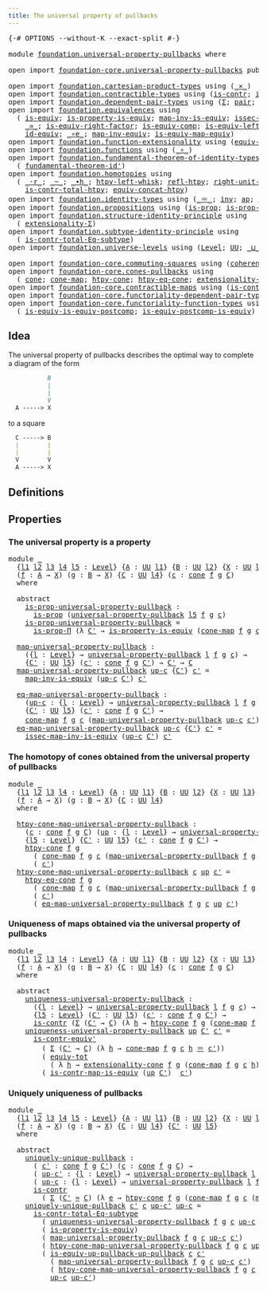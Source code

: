 ```yaml
---
title: The universal property of pullbacks
---
```


<pre class="Agda"><a id="61" class="Symbol">{-#</a> <a id="65" class="Keyword">OPTIONS</a> <a id="73" class="Pragma">--without-K</a> <a id="85" class="Pragma">--exact-split</a> <a id="99" class="Symbol">#-}</a>

<a id="104" class="Keyword">module</a> <a id="111" href="foundation.universal-property-pullbacks.html" class="Module">foundation.universal-property-pullbacks</a> <a id="151" class="Keyword">where</a>

<a id="158" class="Keyword">open</a> <a id="163" class="Keyword">import</a> <a id="170" href="foundation-core.universal-property-pullbacks.html" class="Module">foundation-core.universal-property-pullbacks</a> <a id="215" class="Keyword">public</a>

<a id="223" class="Keyword">open</a> <a id="228" class="Keyword">import</a> <a id="235" href="foundation.cartesian-product-types.html" class="Module">foundation.cartesian-product-types</a> <a id="270" class="Keyword">using</a> <a id="276" class="Symbol">(</a><a id="277" href="foundation-core.cartesian-product-types.html#590" class="Function Operator">_×_</a><a id="280" class="Symbol">)</a>
<a id="282" class="Keyword">open</a> <a id="287" class="Keyword">import</a> <a id="294" href="foundation.contractible-types.html" class="Module">foundation.contractible-types</a> <a id="324" class="Keyword">using</a> <a id="330" class="Symbol">(</a><a id="331" href="foundation-core.contractible-types.html#1006" class="Function">is-contr</a><a id="339" class="Symbol">;</a> <a id="341" href="foundation-core.contractible-types.html#3813" class="Function">is-contr-equiv&#39;</a><a id="356" class="Symbol">)</a>
<a id="358" class="Keyword">open</a> <a id="363" class="Keyword">import</a> <a id="370" href="foundation.dependent-pair-types.html" class="Module">foundation.dependent-pair-types</a> <a id="402" class="Keyword">using</a> <a id="408" class="Symbol">(</a><a id="409" href="foundation-core.dependent-pair-types.html#515" class="Record">Σ</a><a id="410" class="Symbol">;</a> <a id="412" href="foundation-core.dependent-pair-types.html#588" class="InductiveConstructor">pair</a><a id="416" class="Symbol">;</a> <a id="418" href="foundation-core.dependent-pair-types.html#605" class="Field">pr1</a><a id="421" class="Symbol">;</a> <a id="423" href="foundation-core.dependent-pair-types.html#617" class="Field">pr2</a><a id="426" class="Symbol">;</a> <a id="428" href="foundation-core.dependent-pair-types.html#1077" class="Function">triple</a><a id="434" class="Symbol">)</a>
<a id="436" class="Keyword">open</a> <a id="441" class="Keyword">import</a> <a id="448" href="foundation.equivalences.html" class="Module">foundation.equivalences</a> <a id="472" class="Keyword">using</a>
  <a id="480" class="Symbol">(</a> <a id="482" href="foundation-core.equivalences.html#1556" class="Function">is-equiv</a><a id="490" class="Symbol">;</a> <a id="492" href="foundation.equivalences.html#12145" class="Function">is-property-is-equiv</a><a id="512" class="Symbol">;</a> <a id="514" href="foundation-core.equivalences.html#4187" class="Function">map-inv-is-equiv</a><a id="530" class="Symbol">;</a> <a id="532" href="foundation-core.equivalences.html#4265" class="Function">issec-map-inv-is-equiv</a><a id="554" class="Symbol">;</a>
    <a id="560" href="foundation-core.equivalences.html#1621" class="Function Operator">_≃_</a><a id="563" class="Symbol">;</a> <a id="565" href="foundation-core.equivalences.html#8882" class="Function">is-equiv-right-factor</a><a id="586" class="Symbol">;</a> <a id="588" href="foundation-core.equivalences.html#7197" class="Function">is-equiv-comp</a><a id="601" class="Symbol">;</a> <a id="603" href="foundation-core.equivalences.html#8172" class="Function">is-equiv-left-factor</a><a id="623" class="Symbol">;</a> <a id="625" href="foundation-core.equivalences.html#1821" class="Function">map-equiv</a><a id="634" class="Symbol">;</a>
    <a id="640" href="foundation-core.equivalences.html#2494" class="Function">id-equiv</a><a id="648" class="Symbol">;</a> <a id="650" href="foundation-core.equivalences.html#7869" class="Function Operator">_∘e_</a><a id="654" class="Symbol">;</a> <a id="656" href="foundation-core.equivalences.html#5036" class="Function">map-inv-equiv</a><a id="669" class="Symbol">;</a> <a id="671" href="foundation-core.equivalences.html#1876" class="Function">is-equiv-map-equiv</a><a id="689" class="Symbol">)</a>
<a id="691" class="Keyword">open</a> <a id="696" class="Keyword">import</a> <a id="703" href="foundation.function-extensionality.html" class="Module">foundation.function-extensionality</a> <a id="738" class="Keyword">using</a> <a id="744" class="Symbol">(</a><a id="745" href="foundation-core.function-extensionality.html#1301" class="Function">equiv-funext</a><a id="757" class="Symbol">)</a>
<a id="759" class="Keyword">open</a> <a id="764" class="Keyword">import</a> <a id="771" href="foundation.functions.html" class="Module">foundation.functions</a> <a id="792" class="Keyword">using</a> <a id="798" class="Symbol">(</a><a id="799" href="foundation-core.functions.html#420" class="Function Operator">_∘_</a><a id="802" class="Symbol">)</a>
<a id="804" class="Keyword">open</a> <a id="809" class="Keyword">import</a> <a id="816" href="foundation.fundamental-theorem-of-identity-types.html" class="Module">foundation.fundamental-theorem-of-identity-types</a> <a id="865" class="Keyword">using</a>
  <a id="873" class="Symbol">(</a> <a id="875" href="foundation-core.fundamental-theorem-of-identity-types.html#2175" class="Function">fundamental-theorem-id&#39;</a><a id="898" class="Symbol">)</a>
<a id="900" class="Keyword">open</a> <a id="905" class="Keyword">import</a> <a id="912" href="foundation.homotopies.html" class="Module">foundation.homotopies</a> <a id="934" class="Keyword">using</a>
  <a id="942" class="Symbol">(</a> <a id="944" href="foundation-core.homotopies.html#2083" class="Function Operator">_·r_</a><a id="948" class="Symbol">;</a> <a id="950" href="foundation-core.homotopies.html#627" class="Function Operator">_~_</a><a id="953" class="Symbol">;</a> <a id="955" href="foundation-core.homotopies.html#1167" class="Function Operator">_∙h_</a><a id="959" class="Symbol">;</a> <a id="961" href="foundation-core.homotopies.html#1696" class="Function">htpy-left-whisk</a><a id="976" class="Symbol">;</a> <a id="978" href="foundation-core.homotopies.html#741" class="Function">refl-htpy</a><a id="987" class="Symbol">;</a> <a id="989" href="foundation-core.homotopies.html#2584" class="Function">right-unit-htpy</a><a id="1004" class="Symbol">;</a>
    <a id="1010" href="foundation.homotopies.html#3155" class="Function">is-contr-total-htpy</a><a id="1029" class="Symbol">;</a> <a id="1031" href="foundation.homotopies.html#6187" class="Function">equiv-concat-htpy</a><a id="1048" class="Symbol">)</a>
<a id="1050" class="Keyword">open</a> <a id="1055" class="Keyword">import</a> <a id="1062" href="foundation.identity-types.html" class="Module">foundation.identity-types</a> <a id="1088" class="Keyword">using</a> <a id="1094" class="Symbol">(</a><a id="1095" href="foundation-core.identity-types.html#1865" class="Function Operator">_＝_</a><a id="1098" class="Symbol">;</a> <a id="1100" href="foundation-core.identity-types.html#2729" class="Function">inv</a><a id="1103" class="Symbol">;</a> <a id="1105" href="foundation-core.identity-types.html#4003" class="Function">ap</a><a id="1107" class="Symbol">;</a> <a id="1109" href="foundation-core.identity-types.html#1820" class="InductiveConstructor">refl</a><a id="1113" class="Symbol">)</a>
<a id="1115" class="Keyword">open</a> <a id="1120" class="Keyword">import</a> <a id="1127" href="foundation.propositions.html" class="Module">foundation.propositions</a> <a id="1151" class="Keyword">using</a> <a id="1157" class="Symbol">(</a><a id="1158" href="foundation-core.propositions.html#1309" class="Function">is-prop</a><a id="1165" class="Symbol">;</a> <a id="1167" href="foundation-core.propositions.html#6158" class="Function">is-prop-Π</a><a id="1176" class="Symbol">)</a>
<a id="1178" class="Keyword">open</a> <a id="1183" class="Keyword">import</a> <a id="1190" href="foundation.structure-identity-principle.html" class="Module">foundation.structure-identity-principle</a> <a id="1230" class="Keyword">using</a>
  <a id="1238" class="Symbol">(</a> <a id="1240" href="foundation.structure-identity-principle.html#2994" class="Function">extensionality-Σ</a><a id="1256" class="Symbol">)</a>
<a id="1258" class="Keyword">open</a> <a id="1263" class="Keyword">import</a> <a id="1270" href="foundation.subtype-identity-principle.html" class="Module">foundation.subtype-identity-principle</a> <a id="1308" class="Keyword">using</a>
  <a id="1316" class="Symbol">(</a> <a id="1318" href="foundation-core.subtype-identity-principle.html#1586" class="Function">is-contr-total-Eq-subtype</a><a id="1343" class="Symbol">)</a>
<a id="1345" class="Keyword">open</a> <a id="1350" class="Keyword">import</a> <a id="1357" href="foundation.universe-levels.html" class="Module">foundation.universe-levels</a> <a id="1384" class="Keyword">using</a> <a id="1390" class="Symbol">(</a><a id="1391" href="Agda.Primitive.html#597" class="Postulate">Level</a><a id="1396" class="Symbol">;</a> <a id="1398" href="foundation-core.universe-levels.html#235" class="Primitive">UU</a><a id="1400" class="Symbol">;</a> <a id="1402" href="Agda.Primitive.html#810" class="Primitive Operator">_⊔_</a><a id="1405" class="Symbol">;</a> <a id="1407" href="Agda.Primitive.html#780" class="Primitive">lsuc</a><a id="1411" class="Symbol">)</a>

<a id="1414" class="Keyword">open</a> <a id="1419" class="Keyword">import</a> <a id="1426" href="foundation-core.commuting-squares.html" class="Module">foundation-core.commuting-squares</a> <a id="1460" class="Keyword">using</a> <a id="1466" class="Symbol">(</a><a id="1467" href="foundation-core.commuting-squares.html#545" class="Function">coherence-square</a><a id="1483" class="Symbol">)</a>
<a id="1485" class="Keyword">open</a> <a id="1490" class="Keyword">import</a> <a id="1497" href="foundation-core.cones-pullbacks.html" class="Module">foundation-core.cones-pullbacks</a> <a id="1529" class="Keyword">using</a>
  <a id="1537" class="Symbol">(</a> <a id="1539" href="foundation-core.cones-pullbacks.html#1272" class="Function">cone</a><a id="1543" class="Symbol">;</a> <a id="1545" href="foundation-core.cones-pullbacks.html#1467" class="Function">cone-map</a><a id="1553" class="Symbol">;</a> <a id="1555" href="foundation-core.cones-pullbacks.html#2455" class="Function">htpy-cone</a><a id="1564" class="Symbol">;</a> <a id="1566" href="foundation-core.cones-pullbacks.html#2854" class="Function">htpy-eq-cone</a><a id="1578" class="Symbol">;</a> <a id="1580" href="foundation-core.cones-pullbacks.html#2962" class="Function">extensionality-cone</a><a id="1599" class="Symbol">)</a>
<a id="1601" class="Keyword">open</a> <a id="1606" class="Keyword">import</a> <a id="1613" href="foundation-core.contractible-maps.html" class="Module">foundation-core.contractible-maps</a> <a id="1647" class="Keyword">using</a> <a id="1653" class="Symbol">(</a><a id="1654" href="foundation-core.contractible-maps.html#3861" class="Function">is-contr-map-is-equiv</a><a id="1675" class="Symbol">)</a>
<a id="1677" class="Keyword">open</a> <a id="1682" class="Keyword">import</a> <a id="1689" href="foundation-core.functoriality-dependent-pair-types.html" class="Module">foundation-core.functoriality-dependent-pair-types</a> <a id="1740" class="Keyword">using</a> <a id="1746" class="Symbol">(</a><a id="1747" href="foundation-core.functoriality-dependent-pair-types.html#6817" class="Function">equiv-tot</a><a id="1756" class="Symbol">)</a>
<a id="1758" class="Keyword">open</a> <a id="1763" class="Keyword">import</a> <a id="1770" href="foundation-core.functoriality-function-types.html" class="Module">foundation-core.functoriality-function-types</a> <a id="1815" class="Keyword">using</a>
  <a id="1823" class="Symbol">(</a> <a id="1825" href="foundation-core.functoriality-function-types.html#1654" class="Function">is-equiv-is-equiv-postcomp</a><a id="1851" class="Symbol">;</a> <a id="1853" href="foundation-core.functoriality-function-types.html#2668" class="Function">is-equiv-postcomp-is-equiv</a><a id="1879" class="Symbol">)</a>
</pre>
## Idea

The universal property of pullbacks describes the optimal way to complete a diagram of the form

```md
           B
           |
           |
           V
  A -----> X
```

to a square

```md
  C -----> B
  |        |
  |        |
  V        V
  A -----> X
```

## Definitions


## Properties

### The universal property is a property

<pre class="Agda"><a id="2239" class="Keyword">module</a> <a id="2246" href="foundation.universal-property-pullbacks.html#2246" class="Module">_</a>
  <a id="2250" class="Symbol">{</a><a id="2251" href="foundation.universal-property-pullbacks.html#2251" class="Bound">l1</a> <a id="2254" href="foundation.universal-property-pullbacks.html#2254" class="Bound">l2</a> <a id="2257" href="foundation.universal-property-pullbacks.html#2257" class="Bound">l3</a> <a id="2260" href="foundation.universal-property-pullbacks.html#2260" class="Bound">l4</a> <a id="2263" href="foundation.universal-property-pullbacks.html#2263" class="Bound">l5</a> <a id="2266" class="Symbol">:</a> <a id="2268" href="Agda.Primitive.html#597" class="Postulate">Level</a><a id="2273" class="Symbol">}</a> <a id="2275" class="Symbol">{</a><a id="2276" href="foundation.universal-property-pullbacks.html#2276" class="Bound">A</a> <a id="2278" class="Symbol">:</a> <a id="2280" href="foundation-core.universe-levels.html#235" class="Primitive">UU</a> <a id="2283" href="foundation.universal-property-pullbacks.html#2251" class="Bound">l1</a><a id="2285" class="Symbol">}</a> <a id="2287" class="Symbol">{</a><a id="2288" href="foundation.universal-property-pullbacks.html#2288" class="Bound">B</a> <a id="2290" class="Symbol">:</a> <a id="2292" href="foundation-core.universe-levels.html#235" class="Primitive">UU</a> <a id="2295" href="foundation.universal-property-pullbacks.html#2254" class="Bound">l2</a><a id="2297" class="Symbol">}</a> <a id="2299" class="Symbol">{</a><a id="2300" href="foundation.universal-property-pullbacks.html#2300" class="Bound">X</a> <a id="2302" class="Symbol">:</a> <a id="2304" href="foundation-core.universe-levels.html#235" class="Primitive">UU</a> <a id="2307" href="foundation.universal-property-pullbacks.html#2257" class="Bound">l3</a><a id="2309" class="Symbol">}</a>
  <a id="2313" class="Symbol">(</a><a id="2314" href="foundation.universal-property-pullbacks.html#2314" class="Bound">f</a> <a id="2316" class="Symbol">:</a> <a id="2318" href="foundation.universal-property-pullbacks.html#2276" class="Bound">A</a> <a id="2320" class="Symbol">→</a> <a id="2322" href="foundation.universal-property-pullbacks.html#2300" class="Bound">X</a><a id="2323" class="Symbol">)</a> <a id="2325" class="Symbol">(</a><a id="2326" href="foundation.universal-property-pullbacks.html#2326" class="Bound">g</a> <a id="2328" class="Symbol">:</a> <a id="2330" href="foundation.universal-property-pullbacks.html#2288" class="Bound">B</a> <a id="2332" class="Symbol">→</a> <a id="2334" href="foundation.universal-property-pullbacks.html#2300" class="Bound">X</a><a id="2335" class="Symbol">)</a> <a id="2337" class="Symbol">{</a><a id="2338" href="foundation.universal-property-pullbacks.html#2338" class="Bound">C</a> <a id="2340" class="Symbol">:</a> <a id="2342" href="foundation-core.universe-levels.html#235" class="Primitive">UU</a> <a id="2345" href="foundation.universal-property-pullbacks.html#2260" class="Bound">l4</a><a id="2347" class="Symbol">}</a> <a id="2349" class="Symbol">(</a><a id="2350" href="foundation.universal-property-pullbacks.html#2350" class="Bound">c</a> <a id="2352" class="Symbol">:</a> <a id="2354" href="foundation-core.cones-pullbacks.html#1272" class="Function">cone</a> <a id="2359" href="foundation.universal-property-pullbacks.html#2314" class="Bound">f</a> <a id="2361" href="foundation.universal-property-pullbacks.html#2326" class="Bound">g</a> <a id="2363" href="foundation.universal-property-pullbacks.html#2338" class="Bound">C</a><a id="2364" class="Symbol">)</a>
  <a id="2368" class="Keyword">where</a>

  <a id="2377" class="Keyword">abstract</a>
    <a id="2390" href="foundation.universal-property-pullbacks.html#2390" class="Function">is-prop-universal-property-pullback</a> <a id="2426" class="Symbol">:</a>
      <a id="2434" href="foundation-core.propositions.html#1309" class="Function">is-prop</a> <a id="2442" class="Symbol">(</a><a id="2443" href="foundation-core.universal-property-pullbacks.html#687" class="Function">universal-property-pullback</a> <a id="2471" href="foundation.universal-property-pullbacks.html#2263" class="Bound">l5</a> <a id="2474" href="foundation.universal-property-pullbacks.html#2314" class="Bound">f</a> <a id="2476" href="foundation.universal-property-pullbacks.html#2326" class="Bound">g</a> <a id="2478" href="foundation.universal-property-pullbacks.html#2350" class="Bound">c</a><a id="2479" class="Symbol">)</a>
    <a id="2485" href="foundation.universal-property-pullbacks.html#2390" class="Function">is-prop-universal-property-pullback</a> <a id="2521" class="Symbol">=</a>
      <a id="2529" href="foundation-core.propositions.html#6158" class="Function">is-prop-Π</a> <a id="2539" class="Symbol">(λ</a> <a id="2542" href="foundation.universal-property-pullbacks.html#2542" class="Bound">C&#39;</a> <a id="2545" class="Symbol">→</a> <a id="2547" href="foundation.equivalences.html#12145" class="Function">is-property-is-equiv</a> <a id="2568" class="Symbol">(</a><a id="2569" href="foundation-core.cones-pullbacks.html#1467" class="Function">cone-map</a> <a id="2578" href="foundation.universal-property-pullbacks.html#2314" class="Bound">f</a> <a id="2580" href="foundation.universal-property-pullbacks.html#2326" class="Bound">g</a> <a id="2582" href="foundation.universal-property-pullbacks.html#2350" class="Bound">c</a><a id="2583" class="Symbol">))</a>

  <a id="2589" href="foundation.universal-property-pullbacks.html#2589" class="Function">map-universal-property-pullback</a> <a id="2621" class="Symbol">:</a>
    <a id="2627" class="Symbol">({</a><a id="2629" href="foundation.universal-property-pullbacks.html#2629" class="Bound">l</a> <a id="2631" class="Symbol">:</a> <a id="2633" href="Agda.Primitive.html#597" class="Postulate">Level</a><a id="2638" class="Symbol">}</a> <a id="2640" class="Symbol">→</a> <a id="2642" href="foundation-core.universal-property-pullbacks.html#687" class="Function">universal-property-pullback</a> <a id="2670" href="foundation.universal-property-pullbacks.html#2629" class="Bound">l</a> <a id="2672" href="foundation.universal-property-pullbacks.html#2314" class="Bound">f</a> <a id="2674" href="foundation.universal-property-pullbacks.html#2326" class="Bound">g</a> <a id="2676" href="foundation.universal-property-pullbacks.html#2350" class="Bound">c</a><a id="2677" class="Symbol">)</a> <a id="2679" class="Symbol">→</a>
    <a id="2685" class="Symbol">{</a><a id="2686" href="foundation.universal-property-pullbacks.html#2686" class="Bound">C&#39;</a> <a id="2689" class="Symbol">:</a> <a id="2691" href="foundation-core.universe-levels.html#235" class="Primitive">UU</a> <a id="2694" href="foundation.universal-property-pullbacks.html#2263" class="Bound">l5</a><a id="2696" class="Symbol">}</a> <a id="2698" class="Symbol">(</a><a id="2699" href="foundation.universal-property-pullbacks.html#2699" class="Bound">c&#39;</a> <a id="2702" class="Symbol">:</a> <a id="2704" href="foundation-core.cones-pullbacks.html#1272" class="Function">cone</a> <a id="2709" href="foundation.universal-property-pullbacks.html#2314" class="Bound">f</a> <a id="2711" href="foundation.universal-property-pullbacks.html#2326" class="Bound">g</a> <a id="2713" href="foundation.universal-property-pullbacks.html#2686" class="Bound">C&#39;</a><a id="2715" class="Symbol">)</a> <a id="2717" class="Symbol">→</a> <a id="2719" href="foundation.universal-property-pullbacks.html#2686" class="Bound">C&#39;</a> <a id="2722" class="Symbol">→</a> <a id="2724" href="foundation.universal-property-pullbacks.html#2338" class="Bound">C</a>
  <a id="2728" href="foundation.universal-property-pullbacks.html#2589" class="Function">map-universal-property-pullback</a> <a id="2760" href="foundation.universal-property-pullbacks.html#2760" class="Bound">up-c</a> <a id="2765" class="Symbol">{</a><a id="2766" href="foundation.universal-property-pullbacks.html#2766" class="Bound">C&#39;</a><a id="2768" class="Symbol">}</a> <a id="2770" href="foundation.universal-property-pullbacks.html#2770" class="Bound">c&#39;</a> <a id="2773" class="Symbol">=</a>
    <a id="2779" href="foundation-core.equivalences.html#4187" class="Function">map-inv-is-equiv</a> <a id="2796" class="Symbol">(</a><a id="2797" href="foundation.universal-property-pullbacks.html#2760" class="Bound">up-c</a> <a id="2802" href="foundation.universal-property-pullbacks.html#2766" class="Bound">C&#39;</a><a id="2804" class="Symbol">)</a> <a id="2806" href="foundation.universal-property-pullbacks.html#2770" class="Bound">c&#39;</a>

  <a id="2812" href="foundation.universal-property-pullbacks.html#2812" class="Function">eq-map-universal-property-pullback</a> <a id="2847" class="Symbol">:</a>
    <a id="2853" class="Symbol">(</a><a id="2854" href="foundation.universal-property-pullbacks.html#2854" class="Bound">up-c</a> <a id="2859" class="Symbol">:</a> <a id="2861" class="Symbol">{</a><a id="2862" href="foundation.universal-property-pullbacks.html#2862" class="Bound">l</a> <a id="2864" class="Symbol">:</a> <a id="2866" href="Agda.Primitive.html#597" class="Postulate">Level</a><a id="2871" class="Symbol">}</a> <a id="2873" class="Symbol">→</a> <a id="2875" href="foundation-core.universal-property-pullbacks.html#687" class="Function">universal-property-pullback</a> <a id="2903" href="foundation.universal-property-pullbacks.html#2862" class="Bound">l</a> <a id="2905" href="foundation.universal-property-pullbacks.html#2314" class="Bound">f</a> <a id="2907" href="foundation.universal-property-pullbacks.html#2326" class="Bound">g</a> <a id="2909" href="foundation.universal-property-pullbacks.html#2350" class="Bound">c</a><a id="2910" class="Symbol">)</a> <a id="2912" class="Symbol">→</a>
    <a id="2918" class="Symbol">{</a><a id="2919" href="foundation.universal-property-pullbacks.html#2919" class="Bound">C&#39;</a> <a id="2922" class="Symbol">:</a> <a id="2924" href="foundation-core.universe-levels.html#235" class="Primitive">UU</a> <a id="2927" href="foundation.universal-property-pullbacks.html#2263" class="Bound">l5</a><a id="2929" class="Symbol">}</a> <a id="2931" class="Symbol">(</a><a id="2932" href="foundation.universal-property-pullbacks.html#2932" class="Bound">c&#39;</a> <a id="2935" class="Symbol">:</a> <a id="2937" href="foundation-core.cones-pullbacks.html#1272" class="Function">cone</a> <a id="2942" href="foundation.universal-property-pullbacks.html#2314" class="Bound">f</a> <a id="2944" href="foundation.universal-property-pullbacks.html#2326" class="Bound">g</a> <a id="2946" href="foundation.universal-property-pullbacks.html#2919" class="Bound">C&#39;</a><a id="2948" class="Symbol">)</a> <a id="2950" class="Symbol">→</a>
    <a id="2956" href="foundation-core.cones-pullbacks.html#1467" class="Function">cone-map</a> <a id="2965" href="foundation.universal-property-pullbacks.html#2314" class="Bound">f</a> <a id="2967" href="foundation.universal-property-pullbacks.html#2326" class="Bound">g</a> <a id="2969" href="foundation.universal-property-pullbacks.html#2350" class="Bound">c</a> <a id="2971" class="Symbol">(</a><a id="2972" href="foundation.universal-property-pullbacks.html#2589" class="Function">map-universal-property-pullback</a> <a id="3004" href="foundation.universal-property-pullbacks.html#2854" class="Bound">up-c</a> <a id="3009" href="foundation.universal-property-pullbacks.html#2932" class="Bound">c&#39;</a><a id="3011" class="Symbol">)</a> <a id="3013" href="foundation-core.identity-types.html#1865" class="Function Operator">＝</a> <a id="3015" href="foundation.universal-property-pullbacks.html#2932" class="Bound">c&#39;</a>
  <a id="3020" href="foundation.universal-property-pullbacks.html#2812" class="Function">eq-map-universal-property-pullback</a> <a id="3055" href="foundation.universal-property-pullbacks.html#3055" class="Bound">up-c</a> <a id="3060" class="Symbol">{</a><a id="3061" href="foundation.universal-property-pullbacks.html#3061" class="Bound">C&#39;</a><a id="3063" class="Symbol">}</a> <a id="3065" href="foundation.universal-property-pullbacks.html#3065" class="Bound">c&#39;</a> <a id="3068" class="Symbol">=</a>
    <a id="3074" href="foundation-core.equivalences.html#4265" class="Function">issec-map-inv-is-equiv</a> <a id="3097" class="Symbol">(</a><a id="3098" href="foundation.universal-property-pullbacks.html#3055" class="Bound">up-c</a> <a id="3103" href="foundation.universal-property-pullbacks.html#3061" class="Bound">C&#39;</a><a id="3105" class="Symbol">)</a> <a id="3107" href="foundation.universal-property-pullbacks.html#3065" class="Bound">c&#39;</a>
</pre>
### The homotopy of cones obtained from the universal property of pullbacks

<pre class="Agda"><a id="3196" class="Keyword">module</a> <a id="3203" href="foundation.universal-property-pullbacks.html#3203" class="Module">_</a>
  <a id="3207" class="Symbol">{</a><a id="3208" href="foundation.universal-property-pullbacks.html#3208" class="Bound">l1</a> <a id="3211" href="foundation.universal-property-pullbacks.html#3211" class="Bound">l2</a> <a id="3214" href="foundation.universal-property-pullbacks.html#3214" class="Bound">l3</a> <a id="3217" href="foundation.universal-property-pullbacks.html#3217" class="Bound">l4</a> <a id="3220" class="Symbol">:</a> <a id="3222" href="Agda.Primitive.html#597" class="Postulate">Level</a><a id="3227" class="Symbol">}</a> <a id="3229" class="Symbol">{</a><a id="3230" href="foundation.universal-property-pullbacks.html#3230" class="Bound">A</a> <a id="3232" class="Symbol">:</a> <a id="3234" href="foundation-core.universe-levels.html#235" class="Primitive">UU</a> <a id="3237" href="foundation.universal-property-pullbacks.html#3208" class="Bound">l1</a><a id="3239" class="Symbol">}</a> <a id="3241" class="Symbol">{</a><a id="3242" href="foundation.universal-property-pullbacks.html#3242" class="Bound">B</a> <a id="3244" class="Symbol">:</a> <a id="3246" href="foundation-core.universe-levels.html#235" class="Primitive">UU</a> <a id="3249" href="foundation.universal-property-pullbacks.html#3211" class="Bound">l2</a><a id="3251" class="Symbol">}</a> <a id="3253" class="Symbol">{</a><a id="3254" href="foundation.universal-property-pullbacks.html#3254" class="Bound">X</a> <a id="3256" class="Symbol">:</a> <a id="3258" href="foundation-core.universe-levels.html#235" class="Primitive">UU</a> <a id="3261" href="foundation.universal-property-pullbacks.html#3214" class="Bound">l3</a><a id="3263" class="Symbol">}</a>
  <a id="3267" class="Symbol">(</a><a id="3268" href="foundation.universal-property-pullbacks.html#3268" class="Bound">f</a> <a id="3270" class="Symbol">:</a> <a id="3272" href="foundation.universal-property-pullbacks.html#3230" class="Bound">A</a> <a id="3274" class="Symbol">→</a> <a id="3276" href="foundation.universal-property-pullbacks.html#3254" class="Bound">X</a><a id="3277" class="Symbol">)</a> <a id="3279" class="Symbol">(</a><a id="3280" href="foundation.universal-property-pullbacks.html#3280" class="Bound">g</a> <a id="3282" class="Symbol">:</a> <a id="3284" href="foundation.universal-property-pullbacks.html#3242" class="Bound">B</a> <a id="3286" class="Symbol">→</a> <a id="3288" href="foundation.universal-property-pullbacks.html#3254" class="Bound">X</a><a id="3289" class="Symbol">)</a> <a id="3291" class="Symbol">{</a><a id="3292" href="foundation.universal-property-pullbacks.html#3292" class="Bound">C</a> <a id="3294" class="Symbol">:</a> <a id="3296" href="foundation-core.universe-levels.html#235" class="Primitive">UU</a> <a id="3299" href="foundation.universal-property-pullbacks.html#3217" class="Bound">l4</a><a id="3301" class="Symbol">}</a>
  <a id="3305" class="Keyword">where</a>
  
  <a id="3316" href="foundation.universal-property-pullbacks.html#3316" class="Function">htpy-cone-map-universal-property-pullback</a> <a id="3358" class="Symbol">:</a>
    <a id="3364" class="Symbol">(</a><a id="3365" href="foundation.universal-property-pullbacks.html#3365" class="Bound">c</a> <a id="3367" class="Symbol">:</a> <a id="3369" href="foundation-core.cones-pullbacks.html#1272" class="Function">cone</a> <a id="3374" href="foundation.universal-property-pullbacks.html#3268" class="Bound">f</a> <a id="3376" href="foundation.universal-property-pullbacks.html#3280" class="Bound">g</a> <a id="3378" href="foundation.universal-property-pullbacks.html#3292" class="Bound">C</a><a id="3379" class="Symbol">)</a> <a id="3381" class="Symbol">(</a><a id="3382" href="foundation.universal-property-pullbacks.html#3382" class="Bound">up</a> <a id="3385" class="Symbol">:</a> <a id="3387" class="Symbol">{</a><a id="3388" href="foundation.universal-property-pullbacks.html#3388" class="Bound">l</a> <a id="3390" class="Symbol">:</a> <a id="3392" href="Agda.Primitive.html#597" class="Postulate">Level</a><a id="3397" class="Symbol">}</a> <a id="3399" class="Symbol">→</a> <a id="3401" href="foundation-core.universal-property-pullbacks.html#687" class="Function">universal-property-pullback</a> <a id="3429" href="foundation.universal-property-pullbacks.html#3388" class="Bound">l</a> <a id="3431" href="foundation.universal-property-pullbacks.html#3268" class="Bound">f</a> <a id="3433" href="foundation.universal-property-pullbacks.html#3280" class="Bound">g</a> <a id="3435" href="foundation.universal-property-pullbacks.html#3365" class="Bound">c</a><a id="3436" class="Symbol">)</a> <a id="3438" class="Symbol">→</a>
    <a id="3444" class="Symbol">{</a><a id="3445" href="foundation.universal-property-pullbacks.html#3445" class="Bound">l5</a> <a id="3448" class="Symbol">:</a> <a id="3450" href="Agda.Primitive.html#597" class="Postulate">Level</a><a id="3455" class="Symbol">}</a> <a id="3457" class="Symbol">{</a><a id="3458" href="foundation.universal-property-pullbacks.html#3458" class="Bound">C&#39;</a> <a id="3461" class="Symbol">:</a> <a id="3463" href="foundation-core.universe-levels.html#235" class="Primitive">UU</a> <a id="3466" href="foundation.universal-property-pullbacks.html#3445" class="Bound">l5</a><a id="3468" class="Symbol">}</a> <a id="3470" class="Symbol">(</a><a id="3471" href="foundation.universal-property-pullbacks.html#3471" class="Bound">c&#39;</a> <a id="3474" class="Symbol">:</a> <a id="3476" href="foundation-core.cones-pullbacks.html#1272" class="Function">cone</a> <a id="3481" href="foundation.universal-property-pullbacks.html#3268" class="Bound">f</a> <a id="3483" href="foundation.universal-property-pullbacks.html#3280" class="Bound">g</a> <a id="3485" href="foundation.universal-property-pullbacks.html#3458" class="Bound">C&#39;</a><a id="3487" class="Symbol">)</a> <a id="3489" class="Symbol">→</a>
    <a id="3495" href="foundation-core.cones-pullbacks.html#2455" class="Function">htpy-cone</a> <a id="3505" href="foundation.universal-property-pullbacks.html#3268" class="Bound">f</a> <a id="3507" href="foundation.universal-property-pullbacks.html#3280" class="Bound">g</a>
      <a id="3515" class="Symbol">(</a> <a id="3517" href="foundation-core.cones-pullbacks.html#1467" class="Function">cone-map</a> <a id="3526" href="foundation.universal-property-pullbacks.html#3268" class="Bound">f</a> <a id="3528" href="foundation.universal-property-pullbacks.html#3280" class="Bound">g</a> <a id="3530" href="foundation.universal-property-pullbacks.html#3365" class="Bound">c</a> <a id="3532" class="Symbol">(</a><a id="3533" href="foundation.universal-property-pullbacks.html#2589" class="Function">map-universal-property-pullback</a> <a id="3565" href="foundation.universal-property-pullbacks.html#3268" class="Bound">f</a> <a id="3567" href="foundation.universal-property-pullbacks.html#3280" class="Bound">g</a> <a id="3569" href="foundation.universal-property-pullbacks.html#3365" class="Bound">c</a> <a id="3571" href="foundation.universal-property-pullbacks.html#3382" class="Bound">up</a> <a id="3574" href="foundation.universal-property-pullbacks.html#3471" class="Bound">c&#39;</a><a id="3576" class="Symbol">))</a>
      <a id="3585" class="Symbol">(</a> <a id="3587" href="foundation.universal-property-pullbacks.html#3471" class="Bound">c&#39;</a><a id="3589" class="Symbol">)</a>
  <a id="3593" href="foundation.universal-property-pullbacks.html#3316" class="Function">htpy-cone-map-universal-property-pullback</a> <a id="3635" href="foundation.universal-property-pullbacks.html#3635" class="Bound">c</a> <a id="3637" href="foundation.universal-property-pullbacks.html#3637" class="Bound">up</a> <a id="3640" href="foundation.universal-property-pullbacks.html#3640" class="Bound">c&#39;</a> <a id="3643" class="Symbol">=</a>
    <a id="3649" href="foundation-core.cones-pullbacks.html#2854" class="Function">htpy-eq-cone</a> <a id="3662" href="foundation.universal-property-pullbacks.html#3268" class="Bound">f</a> <a id="3664" href="foundation.universal-property-pullbacks.html#3280" class="Bound">g</a>
      <a id="3672" class="Symbol">(</a> <a id="3674" href="foundation-core.cones-pullbacks.html#1467" class="Function">cone-map</a> <a id="3683" href="foundation.universal-property-pullbacks.html#3268" class="Bound">f</a> <a id="3685" href="foundation.universal-property-pullbacks.html#3280" class="Bound">g</a> <a id="3687" href="foundation.universal-property-pullbacks.html#3635" class="Bound">c</a> <a id="3689" class="Symbol">(</a><a id="3690" href="foundation.universal-property-pullbacks.html#2589" class="Function">map-universal-property-pullback</a> <a id="3722" href="foundation.universal-property-pullbacks.html#3268" class="Bound">f</a> <a id="3724" href="foundation.universal-property-pullbacks.html#3280" class="Bound">g</a> <a id="3726" href="foundation.universal-property-pullbacks.html#3635" class="Bound">c</a> <a id="3728" href="foundation.universal-property-pullbacks.html#3637" class="Bound">up</a> <a id="3731" href="foundation.universal-property-pullbacks.html#3640" class="Bound">c&#39;</a><a id="3733" class="Symbol">))</a>
      <a id="3742" class="Symbol">(</a> <a id="3744" href="foundation.universal-property-pullbacks.html#3640" class="Bound">c&#39;</a><a id="3746" class="Symbol">)</a>
      <a id="3754" class="Symbol">(</a> <a id="3756" href="foundation.universal-property-pullbacks.html#2812" class="Function">eq-map-universal-property-pullback</a> <a id="3791" href="foundation.universal-property-pullbacks.html#3268" class="Bound">f</a> <a id="3793" href="foundation.universal-property-pullbacks.html#3280" class="Bound">g</a> <a id="3795" href="foundation.universal-property-pullbacks.html#3635" class="Bound">c</a> <a id="3797" href="foundation.universal-property-pullbacks.html#3637" class="Bound">up</a> <a id="3800" href="foundation.universal-property-pullbacks.html#3640" class="Bound">c&#39;</a><a id="3802" class="Symbol">)</a>
</pre>
### Uniqueness of maps obtained via the universal property of pullbacks

<pre class="Agda"><a id="3890" class="Keyword">module</a> <a id="3897" href="foundation.universal-property-pullbacks.html#3897" class="Module">_</a>
  <a id="3901" class="Symbol">{</a><a id="3902" href="foundation.universal-property-pullbacks.html#3902" class="Bound">l1</a> <a id="3905" href="foundation.universal-property-pullbacks.html#3905" class="Bound">l2</a> <a id="3908" href="foundation.universal-property-pullbacks.html#3908" class="Bound">l3</a> <a id="3911" href="foundation.universal-property-pullbacks.html#3911" class="Bound">l4</a> <a id="3914" class="Symbol">:</a> <a id="3916" href="Agda.Primitive.html#597" class="Postulate">Level</a><a id="3921" class="Symbol">}</a> <a id="3923" class="Symbol">{</a><a id="3924" href="foundation.universal-property-pullbacks.html#3924" class="Bound">A</a> <a id="3926" class="Symbol">:</a> <a id="3928" href="foundation-core.universe-levels.html#235" class="Primitive">UU</a> <a id="3931" href="foundation.universal-property-pullbacks.html#3902" class="Bound">l1</a><a id="3933" class="Symbol">}</a> <a id="3935" class="Symbol">{</a><a id="3936" href="foundation.universal-property-pullbacks.html#3936" class="Bound">B</a> <a id="3938" class="Symbol">:</a> <a id="3940" href="foundation-core.universe-levels.html#235" class="Primitive">UU</a> <a id="3943" href="foundation.universal-property-pullbacks.html#3905" class="Bound">l2</a><a id="3945" class="Symbol">}</a> <a id="3947" class="Symbol">{</a><a id="3948" href="foundation.universal-property-pullbacks.html#3948" class="Bound">X</a> <a id="3950" class="Symbol">:</a> <a id="3952" href="foundation-core.universe-levels.html#235" class="Primitive">UU</a> <a id="3955" href="foundation.universal-property-pullbacks.html#3908" class="Bound">l3</a><a id="3957" class="Symbol">}</a>
  <a id="3961" class="Symbol">(</a><a id="3962" href="foundation.universal-property-pullbacks.html#3962" class="Bound">f</a> <a id="3964" class="Symbol">:</a> <a id="3966" href="foundation.universal-property-pullbacks.html#3924" class="Bound">A</a> <a id="3968" class="Symbol">→</a> <a id="3970" href="foundation.universal-property-pullbacks.html#3948" class="Bound">X</a><a id="3971" class="Symbol">)</a> <a id="3973" class="Symbol">(</a><a id="3974" href="foundation.universal-property-pullbacks.html#3974" class="Bound">g</a> <a id="3976" class="Symbol">:</a> <a id="3978" href="foundation.universal-property-pullbacks.html#3936" class="Bound">B</a> <a id="3980" class="Symbol">→</a> <a id="3982" href="foundation.universal-property-pullbacks.html#3948" class="Bound">X</a><a id="3983" class="Symbol">)</a> <a id="3985" class="Symbol">{</a><a id="3986" href="foundation.universal-property-pullbacks.html#3986" class="Bound">C</a> <a id="3988" class="Symbol">:</a> <a id="3990" href="foundation-core.universe-levels.html#235" class="Primitive">UU</a> <a id="3993" href="foundation.universal-property-pullbacks.html#3911" class="Bound">l4</a><a id="3995" class="Symbol">}</a> <a id="3997" class="Symbol">(</a><a id="3998" href="foundation.universal-property-pullbacks.html#3998" class="Bound">c</a> <a id="4000" class="Symbol">:</a> <a id="4002" href="foundation-core.cones-pullbacks.html#1272" class="Function">cone</a> <a id="4007" href="foundation.universal-property-pullbacks.html#3962" class="Bound">f</a> <a id="4009" href="foundation.universal-property-pullbacks.html#3974" class="Bound">g</a> <a id="4011" href="foundation.universal-property-pullbacks.html#3986" class="Bound">C</a><a id="4012" class="Symbol">)</a>
  <a id="4016" class="Keyword">where</a>

  <a id="4025" class="Keyword">abstract</a>
    <a id="4038" href="foundation.universal-property-pullbacks.html#4038" class="Function">uniqueness-universal-property-pullback</a> <a id="4077" class="Symbol">:</a>
      <a id="4085" class="Symbol">({</a><a id="4087" href="foundation.universal-property-pullbacks.html#4087" class="Bound">l</a> <a id="4089" class="Symbol">:</a> <a id="4091" href="Agda.Primitive.html#597" class="Postulate">Level</a><a id="4096" class="Symbol">}</a> <a id="4098" class="Symbol">→</a> <a id="4100" href="foundation-core.universal-property-pullbacks.html#687" class="Function">universal-property-pullback</a> <a id="4128" href="foundation.universal-property-pullbacks.html#4087" class="Bound">l</a> <a id="4130" href="foundation.universal-property-pullbacks.html#3962" class="Bound">f</a> <a id="4132" href="foundation.universal-property-pullbacks.html#3974" class="Bound">g</a> <a id="4134" href="foundation.universal-property-pullbacks.html#3998" class="Bound">c</a><a id="4135" class="Symbol">)</a> <a id="4137" class="Symbol">→</a>
      <a id="4145" class="Symbol">{</a><a id="4146" href="foundation.universal-property-pullbacks.html#4146" class="Bound">l5</a> <a id="4149" class="Symbol">:</a> <a id="4151" href="Agda.Primitive.html#597" class="Postulate">Level</a><a id="4156" class="Symbol">}</a> <a id="4158" class="Symbol">(</a><a id="4159" href="foundation.universal-property-pullbacks.html#4159" class="Bound">C&#39;</a> <a id="4162" class="Symbol">:</a> <a id="4164" href="foundation-core.universe-levels.html#235" class="Primitive">UU</a> <a id="4167" href="foundation.universal-property-pullbacks.html#4146" class="Bound">l5</a><a id="4169" class="Symbol">)</a> <a id="4171" class="Symbol">(</a><a id="4172" href="foundation.universal-property-pullbacks.html#4172" class="Bound">c&#39;</a> <a id="4175" class="Symbol">:</a> <a id="4177" href="foundation-core.cones-pullbacks.html#1272" class="Function">cone</a> <a id="4182" href="foundation.universal-property-pullbacks.html#3962" class="Bound">f</a> <a id="4184" href="foundation.universal-property-pullbacks.html#3974" class="Bound">g</a> <a id="4186" href="foundation.universal-property-pullbacks.html#4159" class="Bound">C&#39;</a><a id="4188" class="Symbol">)</a> <a id="4190" class="Symbol">→</a>
      <a id="4198" href="foundation-core.contractible-types.html#1006" class="Function">is-contr</a> <a id="4207" class="Symbol">(</a><a id="4208" href="foundation-core.dependent-pair-types.html#515" class="Record">Σ</a> <a id="4210" class="Symbol">(</a><a id="4211" href="foundation.universal-property-pullbacks.html#4159" class="Bound">C&#39;</a> <a id="4214" class="Symbol">→</a> <a id="4216" href="foundation.universal-property-pullbacks.html#3986" class="Bound">C</a><a id="4217" class="Symbol">)</a> <a id="4219" class="Symbol">(λ</a> <a id="4222" href="foundation.universal-property-pullbacks.html#4222" class="Bound">h</a> <a id="4224" class="Symbol">→</a> <a id="4226" href="foundation-core.cones-pullbacks.html#2455" class="Function">htpy-cone</a> <a id="4236" href="foundation.universal-property-pullbacks.html#3962" class="Bound">f</a> <a id="4238" href="foundation.universal-property-pullbacks.html#3974" class="Bound">g</a> <a id="4240" class="Symbol">(</a><a id="4241" href="foundation-core.cones-pullbacks.html#1467" class="Function">cone-map</a> <a id="4250" href="foundation.universal-property-pullbacks.html#3962" class="Bound">f</a> <a id="4252" href="foundation.universal-property-pullbacks.html#3974" class="Bound">g</a> <a id="4254" href="foundation.universal-property-pullbacks.html#3998" class="Bound">c</a> <a id="4256" href="foundation.universal-property-pullbacks.html#4222" class="Bound">h</a><a id="4257" class="Symbol">)</a> <a id="4259" href="foundation.universal-property-pullbacks.html#4172" class="Bound">c&#39;</a><a id="4261" class="Symbol">))</a>
    <a id="4268" href="foundation.universal-property-pullbacks.html#4038" class="Function">uniqueness-universal-property-pullback</a> <a id="4307" href="foundation.universal-property-pullbacks.html#4307" class="Bound">up</a> <a id="4310" href="foundation.universal-property-pullbacks.html#4310" class="Bound">C&#39;</a> <a id="4313" href="foundation.universal-property-pullbacks.html#4313" class="Bound">c&#39;</a> <a id="4316" class="Symbol">=</a>
      <a id="4324" href="foundation-core.contractible-types.html#3813" class="Function">is-contr-equiv&#39;</a>
        <a id="4348" class="Symbol">(</a> <a id="4350" href="foundation-core.dependent-pair-types.html#515" class="Record">Σ</a> <a id="4352" class="Symbol">(</a><a id="4353" href="foundation.universal-property-pullbacks.html#4310" class="Bound">C&#39;</a> <a id="4356" class="Symbol">→</a> <a id="4358" href="foundation.universal-property-pullbacks.html#3986" class="Bound">C</a><a id="4359" class="Symbol">)</a> <a id="4361" class="Symbol">(λ</a> <a id="4364" href="foundation.universal-property-pullbacks.html#4364" class="Bound">h</a> <a id="4366" class="Symbol">→</a> <a id="4368" href="foundation-core.cones-pullbacks.html#1467" class="Function">cone-map</a> <a id="4377" href="foundation.universal-property-pullbacks.html#3962" class="Bound">f</a> <a id="4379" href="foundation.universal-property-pullbacks.html#3974" class="Bound">g</a> <a id="4381" href="foundation.universal-property-pullbacks.html#3998" class="Bound">c</a> <a id="4383" href="foundation.universal-property-pullbacks.html#4364" class="Bound">h</a> <a id="4385" href="foundation-core.identity-types.html#1865" class="Function Operator">＝</a> <a id="4387" href="foundation.universal-property-pullbacks.html#4313" class="Bound">c&#39;</a><a id="4389" class="Symbol">))</a>
        <a id="4400" class="Symbol">(</a> <a id="4402" href="foundation-core.functoriality-dependent-pair-types.html#6817" class="Function">equiv-tot</a>
          <a id="4422" class="Symbol">(</a> <a id="4424" class="Symbol">λ</a> <a id="4426" href="foundation.universal-property-pullbacks.html#4426" class="Bound">h</a> <a id="4428" class="Symbol">→</a> <a id="4430" href="foundation-core.cones-pullbacks.html#2962" class="Function">extensionality-cone</a> <a id="4450" href="foundation.universal-property-pullbacks.html#3962" class="Bound">f</a> <a id="4452" href="foundation.universal-property-pullbacks.html#3974" class="Bound">g</a> <a id="4454" class="Symbol">(</a><a id="4455" href="foundation-core.cones-pullbacks.html#1467" class="Function">cone-map</a> <a id="4464" href="foundation.universal-property-pullbacks.html#3962" class="Bound">f</a> <a id="4466" href="foundation.universal-property-pullbacks.html#3974" class="Bound">g</a> <a id="4468" href="foundation.universal-property-pullbacks.html#3998" class="Bound">c</a> <a id="4470" href="foundation.universal-property-pullbacks.html#4426" class="Bound">h</a><a id="4471" class="Symbol">)</a> <a id="4473" href="foundation.universal-property-pullbacks.html#4313" class="Bound">c&#39;</a><a id="4475" class="Symbol">))</a>
        <a id="4486" class="Symbol">(</a> <a id="4488" href="foundation-core.contractible-maps.html#3861" class="Function">is-contr-map-is-equiv</a> <a id="4510" class="Symbol">(</a><a id="4511" href="foundation.universal-property-pullbacks.html#4307" class="Bound">up</a> <a id="4514" href="foundation.universal-property-pullbacks.html#4310" class="Bound">C&#39;</a><a id="4516" class="Symbol">)</a>  <a id="4519" href="foundation.universal-property-pullbacks.html#4313" class="Bound">c&#39;</a><a id="4521" class="Symbol">)</a>
</pre>
### Uniquely uniqueness of pullbacks

<pre class="Agda"><a id="4574" class="Keyword">module</a> <a id="4581" href="foundation.universal-property-pullbacks.html#4581" class="Module">_</a>
  <a id="4585" class="Symbol">{</a><a id="4586" href="foundation.universal-property-pullbacks.html#4586" class="Bound">l1</a> <a id="4589" href="foundation.universal-property-pullbacks.html#4589" class="Bound">l2</a> <a id="4592" href="foundation.universal-property-pullbacks.html#4592" class="Bound">l3</a> <a id="4595" href="foundation.universal-property-pullbacks.html#4595" class="Bound">l4</a> <a id="4598" href="foundation.universal-property-pullbacks.html#4598" class="Bound">l5</a> <a id="4601" class="Symbol">:</a> <a id="4603" href="Agda.Primitive.html#597" class="Postulate">Level</a><a id="4608" class="Symbol">}</a> <a id="4610" class="Symbol">{</a><a id="4611" href="foundation.universal-property-pullbacks.html#4611" class="Bound">A</a> <a id="4613" class="Symbol">:</a> <a id="4615" href="foundation-core.universe-levels.html#235" class="Primitive">UU</a> <a id="4618" href="foundation.universal-property-pullbacks.html#4586" class="Bound">l1</a><a id="4620" class="Symbol">}</a> <a id="4622" class="Symbol">{</a><a id="4623" href="foundation.universal-property-pullbacks.html#4623" class="Bound">B</a> <a id="4625" class="Symbol">:</a> <a id="4627" href="foundation-core.universe-levels.html#235" class="Primitive">UU</a> <a id="4630" href="foundation.universal-property-pullbacks.html#4589" class="Bound">l2</a><a id="4632" class="Symbol">}</a> <a id="4634" class="Symbol">{</a><a id="4635" href="foundation.universal-property-pullbacks.html#4635" class="Bound">X</a> <a id="4637" class="Symbol">:</a> <a id="4639" href="foundation-core.universe-levels.html#235" class="Primitive">UU</a> <a id="4642" href="foundation.universal-property-pullbacks.html#4592" class="Bound">l3</a><a id="4644" class="Symbol">}</a>
  <a id="4648" class="Symbol">(</a><a id="4649" href="foundation.universal-property-pullbacks.html#4649" class="Bound">f</a> <a id="4651" class="Symbol">:</a> <a id="4653" href="foundation.universal-property-pullbacks.html#4611" class="Bound">A</a> <a id="4655" class="Symbol">→</a> <a id="4657" href="foundation.universal-property-pullbacks.html#4635" class="Bound">X</a><a id="4658" class="Symbol">)</a> <a id="4660" class="Symbol">(</a><a id="4661" href="foundation.universal-property-pullbacks.html#4661" class="Bound">g</a> <a id="4663" class="Symbol">:</a> <a id="4665" href="foundation.universal-property-pullbacks.html#4623" class="Bound">B</a> <a id="4667" class="Symbol">→</a> <a id="4669" href="foundation.universal-property-pullbacks.html#4635" class="Bound">X</a><a id="4670" class="Symbol">)</a> <a id="4672" class="Symbol">{</a><a id="4673" href="foundation.universal-property-pullbacks.html#4673" class="Bound">C</a> <a id="4675" class="Symbol">:</a> <a id="4677" href="foundation-core.universe-levels.html#235" class="Primitive">UU</a> <a id="4680" href="foundation.universal-property-pullbacks.html#4595" class="Bound">l4</a><a id="4682" class="Symbol">}</a> <a id="4684" class="Symbol">{</a><a id="4685" href="foundation.universal-property-pullbacks.html#4685" class="Bound">C&#39;</a> <a id="4688" class="Symbol">:</a> <a id="4690" href="foundation-core.universe-levels.html#235" class="Primitive">UU</a> <a id="4693" href="foundation.universal-property-pullbacks.html#4598" class="Bound">l5</a><a id="4695" class="Symbol">}</a>
  <a id="4699" class="Keyword">where</a>

  <a id="4708" class="Keyword">abstract</a>
    <a id="4721" href="foundation.universal-property-pullbacks.html#4721" class="Function">uniquely-unique-pullback</a> <a id="4746" class="Symbol">:</a>
      <a id="4754" class="Symbol">(</a> <a id="4756" href="foundation.universal-property-pullbacks.html#4756" class="Bound">c&#39;</a> <a id="4759" class="Symbol">:</a> <a id="4761" href="foundation-core.cones-pullbacks.html#1272" class="Function">cone</a> <a id="4766" href="foundation.universal-property-pullbacks.html#4649" class="Bound">f</a> <a id="4768" href="foundation.universal-property-pullbacks.html#4661" class="Bound">g</a> <a id="4770" href="foundation.universal-property-pullbacks.html#4685" class="Bound">C&#39;</a><a id="4772" class="Symbol">)</a> <a id="4774" class="Symbol">(</a><a id="4775" href="foundation.universal-property-pullbacks.html#4775" class="Bound">c</a> <a id="4777" class="Symbol">:</a> <a id="4779" href="foundation-core.cones-pullbacks.html#1272" class="Function">cone</a> <a id="4784" href="foundation.universal-property-pullbacks.html#4649" class="Bound">f</a> <a id="4786" href="foundation.universal-property-pullbacks.html#4661" class="Bound">g</a> <a id="4788" href="foundation.universal-property-pullbacks.html#4673" class="Bound">C</a><a id="4789" class="Symbol">)</a> <a id="4791" class="Symbol">→</a>
      <a id="4799" class="Symbol">(</a> <a id="4801" href="foundation.universal-property-pullbacks.html#4801" class="Bound">up-c&#39;</a> <a id="4807" class="Symbol">:</a> <a id="4809" class="Symbol">{</a><a id="4810" href="foundation.universal-property-pullbacks.html#4810" class="Bound">l</a> <a id="4812" class="Symbol">:</a> <a id="4814" href="Agda.Primitive.html#597" class="Postulate">Level</a><a id="4819" class="Symbol">}</a> <a id="4821" class="Symbol">→</a> <a id="4823" href="foundation-core.universal-property-pullbacks.html#687" class="Function">universal-property-pullback</a> <a id="4851" href="foundation.universal-property-pullbacks.html#4810" class="Bound">l</a> <a id="4853" href="foundation.universal-property-pullbacks.html#4649" class="Bound">f</a> <a id="4855" href="foundation.universal-property-pullbacks.html#4661" class="Bound">g</a> <a id="4857" href="foundation.universal-property-pullbacks.html#4756" class="Bound">c&#39;</a><a id="4859" class="Symbol">)</a> <a id="4861" class="Symbol">→</a>
      <a id="4869" class="Symbol">(</a> <a id="4871" href="foundation.universal-property-pullbacks.html#4871" class="Bound">up-c</a> <a id="4876" class="Symbol">:</a> <a id="4878" class="Symbol">{</a><a id="4879" href="foundation.universal-property-pullbacks.html#4879" class="Bound">l</a> <a id="4881" class="Symbol">:</a> <a id="4883" href="Agda.Primitive.html#597" class="Postulate">Level</a><a id="4888" class="Symbol">}</a> <a id="4890" class="Symbol">→</a> <a id="4892" href="foundation-core.universal-property-pullbacks.html#687" class="Function">universal-property-pullback</a> <a id="4920" href="foundation.universal-property-pullbacks.html#4879" class="Bound">l</a> <a id="4922" href="foundation.universal-property-pullbacks.html#4649" class="Bound">f</a> <a id="4924" href="foundation.universal-property-pullbacks.html#4661" class="Bound">g</a> <a id="4926" href="foundation.universal-property-pullbacks.html#4775" class="Bound">c</a><a id="4927" class="Symbol">)</a> <a id="4929" class="Symbol">→</a>
      <a id="4937" href="foundation-core.contractible-types.html#1006" class="Function">is-contr</a>
        <a id="4954" class="Symbol">(</a> <a id="4956" href="foundation-core.dependent-pair-types.html#515" class="Record">Σ</a> <a id="4958" class="Symbol">(</a><a id="4959" href="foundation.universal-property-pullbacks.html#4685" class="Bound">C&#39;</a> <a id="4962" href="foundation-core.equivalences.html#1621" class="Function Operator">≃</a> <a id="4964" href="foundation.universal-property-pullbacks.html#4673" class="Bound">C</a><a id="4965" class="Symbol">)</a> <a id="4967" class="Symbol">(λ</a> <a id="4970" href="foundation.universal-property-pullbacks.html#4970" class="Bound">e</a> <a id="4972" class="Symbol">→</a> <a id="4974" href="foundation-core.cones-pullbacks.html#2455" class="Function">htpy-cone</a> <a id="4984" href="foundation.universal-property-pullbacks.html#4649" class="Bound">f</a> <a id="4986" href="foundation.universal-property-pullbacks.html#4661" class="Bound">g</a> <a id="4988" class="Symbol">(</a><a id="4989" href="foundation-core.cones-pullbacks.html#1467" class="Function">cone-map</a> <a id="4998" href="foundation.universal-property-pullbacks.html#4649" class="Bound">f</a> <a id="5000" href="foundation.universal-property-pullbacks.html#4661" class="Bound">g</a> <a id="5002" href="foundation.universal-property-pullbacks.html#4775" class="Bound">c</a> <a id="5004" class="Symbol">(</a><a id="5005" href="foundation-core.equivalences.html#1821" class="Function">map-equiv</a> <a id="5015" href="foundation.universal-property-pullbacks.html#4970" class="Bound">e</a><a id="5016" class="Symbol">))</a> <a id="5019" href="foundation.universal-property-pullbacks.html#4756" class="Bound">c&#39;</a><a id="5021" class="Symbol">))</a>
    <a id="5028" href="foundation.universal-property-pullbacks.html#4721" class="Function">uniquely-unique-pullback</a> <a id="5053" href="foundation.universal-property-pullbacks.html#5053" class="Bound">c&#39;</a> <a id="5056" href="foundation.universal-property-pullbacks.html#5056" class="Bound">c</a> <a id="5058" href="foundation.universal-property-pullbacks.html#5058" class="Bound">up-c&#39;</a> <a id="5064" href="foundation.universal-property-pullbacks.html#5064" class="Bound">up-c</a> <a id="5069" class="Symbol">=</a>
      <a id="5077" href="foundation-core.subtype-identity-principle.html#1586" class="Function">is-contr-total-Eq-subtype</a>
        <a id="5111" class="Symbol">(</a> <a id="5113" href="foundation.universal-property-pullbacks.html#4038" class="Function">uniqueness-universal-property-pullback</a> <a id="5152" href="foundation.universal-property-pullbacks.html#4649" class="Bound">f</a> <a id="5154" href="foundation.universal-property-pullbacks.html#4661" class="Bound">g</a> <a id="5156" href="foundation.universal-property-pullbacks.html#5056" class="Bound">c</a> <a id="5158" href="foundation.universal-property-pullbacks.html#5064" class="Bound">up-c</a> <a id="5163" href="foundation.universal-property-pullbacks.html#4685" class="Bound">C&#39;</a> <a id="5166" href="foundation.universal-property-pullbacks.html#5053" class="Bound">c&#39;</a><a id="5168" class="Symbol">)</a>
        <a id="5178" class="Symbol">(</a> <a id="5180" href="foundation.equivalences.html#12145" class="Function">is-property-is-equiv</a><a id="5200" class="Symbol">)</a>
        <a id="5210" class="Symbol">(</a> <a id="5212" href="foundation.universal-property-pullbacks.html#2589" class="Function">map-universal-property-pullback</a> <a id="5244" href="foundation.universal-property-pullbacks.html#4649" class="Bound">f</a> <a id="5246" href="foundation.universal-property-pullbacks.html#4661" class="Bound">g</a> <a id="5248" href="foundation.universal-property-pullbacks.html#5056" class="Bound">c</a> <a id="5250" href="foundation.universal-property-pullbacks.html#5064" class="Bound">up-c</a> <a id="5255" href="foundation.universal-property-pullbacks.html#5053" class="Bound">c&#39;</a><a id="5257" class="Symbol">)</a>
        <a id="5267" class="Symbol">(</a> <a id="5269" href="foundation.universal-property-pullbacks.html#3316" class="Function">htpy-cone-map-universal-property-pullback</a> <a id="5311" href="foundation.universal-property-pullbacks.html#4649" class="Bound">f</a> <a id="5313" href="foundation.universal-property-pullbacks.html#4661" class="Bound">g</a> <a id="5315" href="foundation.universal-property-pullbacks.html#5056" class="Bound">c</a> <a id="5317" href="foundation.universal-property-pullbacks.html#5064" class="Bound">up-c</a> <a id="5322" href="foundation.universal-property-pullbacks.html#5053" class="Bound">c&#39;</a><a id="5324" class="Symbol">)</a>
        <a id="5334" class="Symbol">(</a> <a id="5336" href="foundation-core.universal-property-pullbacks.html#1468" class="Function">is-equiv-up-pullback-up-pullback</a> <a id="5369" href="foundation.universal-property-pullbacks.html#5056" class="Bound">c</a> <a id="5371" href="foundation.universal-property-pullbacks.html#5053" class="Bound">c&#39;</a>
          <a id="5384" class="Symbol">(</a> <a id="5386" href="foundation.universal-property-pullbacks.html#2589" class="Function">map-universal-property-pullback</a> <a id="5418" href="foundation.universal-property-pullbacks.html#4649" class="Bound">f</a> <a id="5420" href="foundation.universal-property-pullbacks.html#4661" class="Bound">g</a> <a id="5422" href="foundation.universal-property-pullbacks.html#5056" class="Bound">c</a> <a id="5424" href="foundation.universal-property-pullbacks.html#5064" class="Bound">up-c</a> <a id="5429" href="foundation.universal-property-pullbacks.html#5053" class="Bound">c&#39;</a><a id="5431" class="Symbol">)</a>
          <a id="5443" class="Symbol">(</a> <a id="5445" href="foundation.universal-property-pullbacks.html#3316" class="Function">htpy-cone-map-universal-property-pullback</a> <a id="5487" href="foundation.universal-property-pullbacks.html#4649" class="Bound">f</a> <a id="5489" href="foundation.universal-property-pullbacks.html#4661" class="Bound">g</a> <a id="5491" href="foundation.universal-property-pullbacks.html#5056" class="Bound">c</a> <a id="5493" href="foundation.universal-property-pullbacks.html#5064" class="Bound">up-c</a> <a id="5498" href="foundation.universal-property-pullbacks.html#5053" class="Bound">c&#39;</a><a id="5500" class="Symbol">)</a>
          <a id="5512" href="foundation.universal-property-pullbacks.html#5064" class="Bound">up-c</a> <a id="5517" href="foundation.universal-property-pullbacks.html#5058" class="Bound">up-c&#39;</a><a id="5522" class="Symbol">)</a>
</pre>